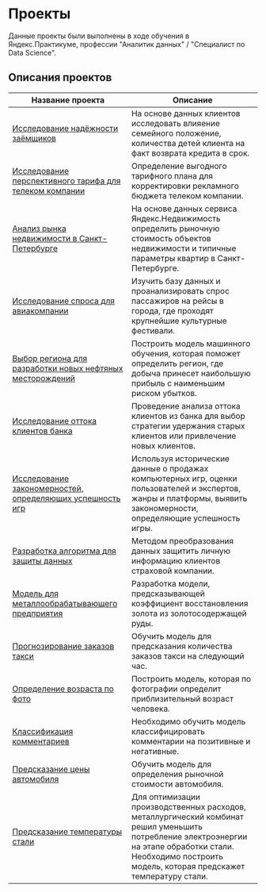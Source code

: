 # Проекты
Данные проекты были выполнены в ходе обучения в Яндекс.Практикуме, профессии "Аналитик данных" / "Специалист по Data Science".

## Описания проектов

| Название проекта | Описание |
|----------------|----------------|
| [Исследование надёжности заёмщиков](https://github.com/cherepanova-nastya/Practicum_data_analysis_projects/tree/main/Investigation_reliability_borrowers) | На основе данных клиентов исследовать влияение семейного положение, количества детей клиента на факт возврата кредита в срок. |
| [Исследование перспективного тарифа для телеком компании](https://github.com/cherepanova-nastya/Practicum_data_analysis_projects/tree/main/Investigation_best_tariff_telecom) | Определение выгодного тарифного плана для корректировки рекламного бюджета телеком компании. |
| [Анализ рынка недвижимости в Санкт-Петербурге](https://github.com/cherepanova-nastya/Practicum_data_analysis_projects/tree/main/Investigation_ads_sellable_apartments) | На основе данных сервиса Яндекс.Недвижимость определить рыночную стоимость объектов недвижимости и типичные параметры квартир в Санкт-Петербурге. |
| [Исследование спроса для авиакомпании](https://github.com/cherepanova-nastya/Practicum_data_analysis_projects/tree/main/Airlaine_investigation) | Изучить базу данных и проанализировать спрос пассажиров на рейсы в города, где проходят крупнейшие культурные фестивали. |
| [Выбор региона для разработки новых нефтяных месторождений](https://github.com/cherepanova-nastya/Practicum_data_analysis_projects/tree/main/Development_new_fields) | Построить модель машинного обучения, которая поможет определить регион, где добыча принесет наибольшую прибыль с наименьшим риском убытков. |
| [Исследование оттока клиентов банка](https://github.com/cherepanova-nastya/Practicum_data_analysis_projects/tree/main/Investigation_outflow_customers) | Проведение анализа оттока клиентов из банка для выбор стратегии удержания старых клиентов или привлечение новых клиентов. |
| [Исследование закономерностей, определяющих успешность игр](https://github.com/cherepanova-nastya/Practicum_data_analysis_projects/tree/main/Investigation_success_games) | Используя исторические данные о продажах компьютерных игр, оценки пользователей и экспертов, жанры и платформы, выявить закономерности, определяющие успешность игры. |
| [Разработка алгоритма для защиты данных](https://github.com/cherepanova-nastya/Practicum_data_analysis_projects/tree/main/Algorithm_data_security) | Методом преобразования данных защитить личную информацию клиентов страховой компании. |
| [Модель для металлообрабатывающего предприятия](https://github.com/cherepanova-nastya/Practicum_data_analysis_projects/tree/main/Model_for_metalworking_enterprise) | Разработка модели, предсказывающей коэффициент восстановления золота из золотосодержащей руды. |
| [Прогнозирование заказов такси](https://github.com/cherepanova-nastya/Practicum_data_analysis_projects/tree/main/Taxi_orders_prediction) | Обучить модель для предсказания количества заказов такси на следующий час. |
| [Определение возраста по фото](https://github.com/cherepanova-nastya/Practicum_data_analysis_projects/tree/main/Computer%20vision_age) | Построить модель, которая по фотографии определит приблизительный возраст человека. |
| [Классификация комментариев](https://github.com/cherepanova-nastya/Practicum_data_analysis_projects/tree/main/Classification_%20comments) | Необходимо обучить модель классифицировать комментарии на позитивные и негативные. |
| [Предсказание цены автомобиля](https://github.com/cherepanova-nastya/Practicum_data_analysis_projects/tree/main/Car_price_prediction) | Обучить модель для определения рыночной стоимости автомобиля. |
| [Предсказание температуры стали](https://github.com/cherepanova-nastya/Practicum_data_analysis_projects/tree/main/Steel_temperature_prediction) | Для оптимизации производственных расходов, металлургический комбинат решил уменьшить потребление электроэнергии на этапе обработки стали. Необходимо построить модель, которая предскажет температуру стали. |
